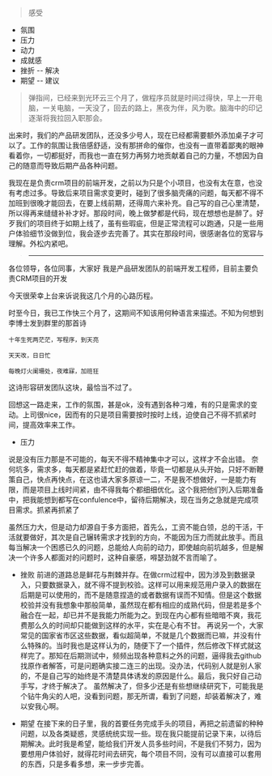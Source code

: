 
> 感受


+ 氛围
+ 压力
+ 动力
+ 成就感
+ 挫折 -- 解决
+ 期望 -- 建议

>  弹指间，已经来到光环云三个月了，做程序员就是时间过得快，早上一开电脑，一关电脑，一天没了，回去的路上，黑夜为伴，风为歌。脑海中的印记逐渐将我拉回入职那会。

出来时，我们的产品研发团队，还没多少号人，现在已经都需要额外添加桌子才可以了。工作的氛围让我倍感舒适，没有那拼命的催你，也没有一直带着鄙夷的眼神看着你，一切都挺好，而我也一直在努力再努力地贡献着自己的力量，不想因为自己的随意而导致后期产品各种问题。




我现在是负责crm项目的前端开发，之前以为只是个小项目，也没有太在意，也没有考虑过多。导致后来项目需求变更时，碰到了很多脑壳痛的问题，每天都不得不加班到很晚才能回去，在要上线前期，还得周六来补充。自己写的自己心里清楚，所以得再来缝缝补补才好。那段时间，晚上做梦都是代码，现在想想也是醉了。好歹我们的项目终于如期上线了，虽有些瑕疵，但是正常流程可以跑通，只是一些用户体验细节没做到位，我会逐步去完善了。其实在那段时间，很感谢各位的宽容与理解。外松内紧吧。



> -------------------------------------------------------------------------------

各位领导，各位同事，大家好
  我是产品研发团队的前端开发工程师，目前主要负责CRM项目的开发

  今天很荣幸上台来诉说我这几个月的心路历程。

  时至今日，我已工作快三个月了，这期间不知该用何种语言来描述。不知为何想到李博士发到群里的那首诗 
   ```江城子.程序员之歌
   十年生死两茫茫，写程序，到天亮

   天天改，日日忙

   每晚灯火阑珊处，夜难寐，加班狂
   ```

   这诗形容研发团队这块，最恰当不过了。

   回想这一路走来，工作的氛围，甚是ok，没有遇到各种刁难，有的只是需求的变动。上司很nice，因而有的只是项目需要按时按时上线，迫使自己不得不抓紧时间，提高效率来工作。
   
+ 压力

说是没有压力那是不可能的，每天不得不精神集中才可以，这样才不会出错。 奈何坑多，需求多，每天都是紧赶忙赶的做着，毕竟一切都是从头开始，只好不断鞭策自己，快点再快点，在这也请大家多原谅一二，不是我不想做好，一是能力有限，而是项目上线时间紧，由不得我每个都细细优化。这个我把他们列入后期准备中，把我能想到都写在confulence中，留待后期解决，现在当务之急就是完成项目需求。抓紧再抓紧了

虽然压力大，但是动力却源自于多方面把，首先么，工资不能白领，总的干活，干活就要做好，其次是自己辗转需求才找到的方向，不能因为压力而就此放手。而且每当解决一个困惑已久的问题，总能给人向前的动力，即使越向前坑越多，但是解决一个许多人都面对的问题时，这种自豪感，嘚瑟劲就不言而喻了。

+ 挫败
前进的道路总是鲜花与荆棘并存。在做crm过程中，因为涉及到数据录入，只要数据录入，就不得不提到校验。这样可以用来规范用户录入的数据在后期是可以使用的，而不是随意捏造的或者数据有误而不知情。但是这个数据校验并没有我想象中那般简单，虽然现在都有相应的成熟代码，但是若是多个融合在一起，却已并不是我能力所能为之。到现在内心都有些暗暗不爽，我花费那么久的时间却只能做到这样的水平，实在是心有不甘。 
再说另一个，大家常见的国家省市区这些数据，看似超简单，不就是几个数据而已嘛，并没有什么特殊的。当时我也是这样认为的，随便下了一个插件，然后修改下样式就这样完了。那知在后期测试中，频频出现各种意料之外的问题，逼得我去github找原作者解答，可是问题确实接二连三的出现。没办法，代码别人就是别人家的，不是自己写的始终是不清楚具体诱发的原因是什么。最后，我只好自己动手写，才终于解决了。
虽然解决了，但多少还是有些想继续研究下，可能我是个钻牛角尖的人吧，没看到问题，那无所谓，看到了问题，却装着解决了，难以安我心啊。

+ 期望
在接下来的日子里，我的首要任务完成手头的项目，再把之前遗留的种种问题，以及各类疑惑，灵感统统实现一些。现在我只能提前记录下来，以待后期解决。此时我是希望，能给我们开发人员多些时间，不是我们不努力，因为要想用户体验好，就得花时间去研究，每个项目不同，没有可以直接可以套用的东西，只是多看多想，来一步步完善。